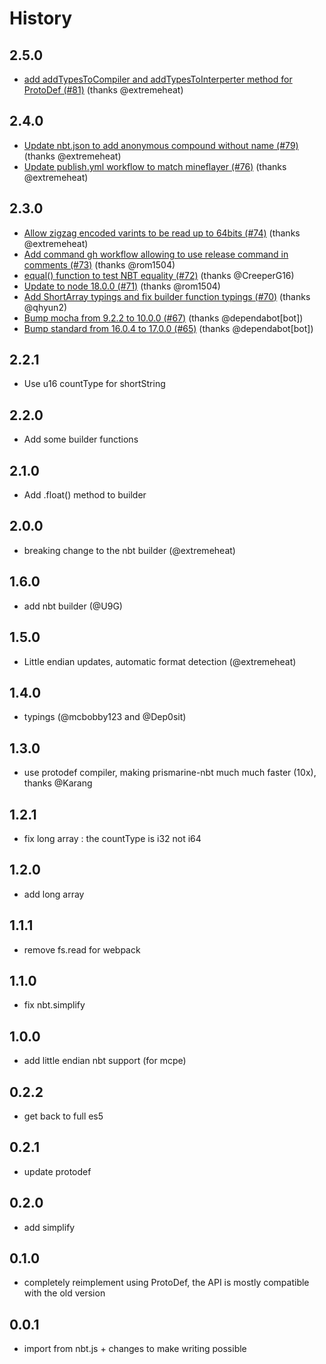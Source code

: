 # History

## 2.5.0
* [add addTypesToCompiler and addTypesToInterperter method for ProtoDef (#81)](https://github.com/PrismarineJS/prismarine-nbt/commit/e2182975f0fe5d91d4f09b75cbc7b355a678c5e3) (thanks @extremeheat)

## 2.4.0
* [Update nbt.json to add anonymous compound without name (#79)](https://github.com/PrismarineJS/prismarine-nbt/commit/7ec1c4428a0b263906d31d41fd7f5692a080c542) (thanks @extremeheat)
* [Update publish.yml workflow to match mineflayer (#76)](https://github.com/PrismarineJS/prismarine-nbt/commit/1c62910515ab78b0599ea0700371c34811f5b0a9) (thanks @extremeheat)

## 2.3.0
* [Allow zigzag encoded varints to be read up to 64bits (#74)](https://github.com/PrismarineJS/prismarine-nbt/commit/7022802e138db82753c69fdfd3423289366621a1) (thanks @extremeheat)
* [Add command gh workflow allowing to use release command in comments (#73)](https://github.com/PrismarineJS/prismarine-nbt/commit/16c78c083797e410ebf5216145c2a406e286be27) (thanks @rom1504)
* [equal() function to test NBT equality (#72)](https://github.com/PrismarineJS/prismarine-nbt/commit/44fb7ee41f7f564121b5587b0551df7a2adb8831) (thanks @CreeperG16)
* [Update to node 18.0.0 (#71)](https://github.com/PrismarineJS/prismarine-nbt/commit/05ffcd5d7e8ff532a61e3a60d71d4441013b3e69) (thanks @rom1504)
* [Add ShortArray typings and fix builder function typings (#70)](https://github.com/PrismarineJS/prismarine-nbt/commit/eae4d9c7dc59f05d8aa408a1370674e7361d60d5) (thanks @qhyun2)
* [Bump mocha from 9.2.2 to 10.0.0 (#67)](https://github.com/PrismarineJS/prismarine-nbt/commit/34bdff2b8ec81e4f4ed7f7326c4c6d2349c7c48a) (thanks @dependabot[bot])
* [Bump standard from 16.0.4 to 17.0.0 (#65)](https://github.com/PrismarineJS/prismarine-nbt/commit/554aae29e031dcce32f11ec8d7d9a56df0fd8bbb) (thanks @dependabot[bot])

## 2.2.1

* Use u16 countType for shortString

## 2.2.0

* Add some builder functions

## 2.1.0

* Add .float() method to builder

## 2.0.0

* breaking change to the nbt builder (@extremeheat)

## 1.6.0

* add nbt builder (@U9G)

## 1.5.0

* Little endian updates, automatic format detection (@extremeheat)

## 1.4.0

* typings (@mcbobby123 and @Dep0sit)

## 1.3.0

* use protodef compiler, making prismarine-nbt much much faster (10x), thanks @Karang

## 1.2.1

* fix long array : the countType is i32 not i64

## 1.2.0

* add long array

## 1.1.1

* remove fs.read for webpack

## 1.1.0

* fix nbt.simplify

## 1.0.0

* add little endian nbt support (for mcpe)

## 0.2.2

* get back to full es5

## 0.2.1

* update protodef

## 0.2.0

* add simplify

## 0.1.0

* completely reimplement using ProtoDef, the API is mostly compatible with the old version

## 0.0.1

* import from nbt.js + changes to make writing possible
